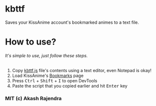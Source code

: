# kbttf
Saves your KissAnime account's bookmarked animes to a text file.

# How to use?
###### It's simple to use, just follow these steps.
1. Copy [kbttf.js](https://github.com/akashrajendra/kbttf/blob/master/kbttf.js) file's contents using a text editor, even Notepad is okay!
2. Load KissAnime's [Bookmarks](http://kissanime.ru/BookmarkList) page
3. Press <kbd>Ctrl</kbd> + <kbd>Shift</kbd> + <kbd>I</kbd> to open DevTools
4. Paste the script that you copied earlier and hit <kbd>Enter</kbd> key

### MIT (c) Akash Rajendra
